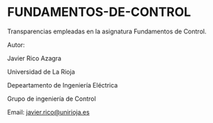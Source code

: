 # FUNDAMENTOS-DE-CONTROL

Transparencias empleadas en la asignatura Fundamentos de Control.

Autor: 

Javier Rico Azagra

Universidad de La Rioja

Depeartamento de Ingeniería Eléctrica

Grupo de ingeniería de Control

Email: javier.rico@unirioja.es
